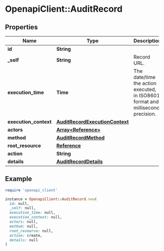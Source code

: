 # OpenapiClient::AuditRecord

## Properties

| Name | Type | Description | Notes |
| ---- | ---- | ----------- | ----- |
| **id** | **String** |  |  |
| **_self** | **String** | Record URL. | [optional] |
| **execution_time** | **Time** | The date/time the action executed, in ISO8601 format and millisecond precision. |  |
| **execution_context** | [**AuditRecordExecutionContext**](AuditRecordExecutionContext.md) |  | [optional] |
| **actors** | [**Array&lt;Reference&gt;**](Reference.md) |  | [optional] |
| **method** | [**AuditRecordMethod**](AuditRecordMethod.md) |  |  |
| **root_resource** | [**Reference**](Reference.md) |  |  |
| **action** | **String** |  |  |
| **details** | [**AuditRecordDetails**](AuditRecordDetails.md) |  | [optional] |

## Example

```ruby
require 'openapi_client'

instance = OpenapiClient::AuditRecord.new(
  id: null,
  _self: null,
  execution_time: null,
  execution_context: null,
  actors: null,
  method: null,
  root_resource: null,
  action: create,
  details: null
)
```

